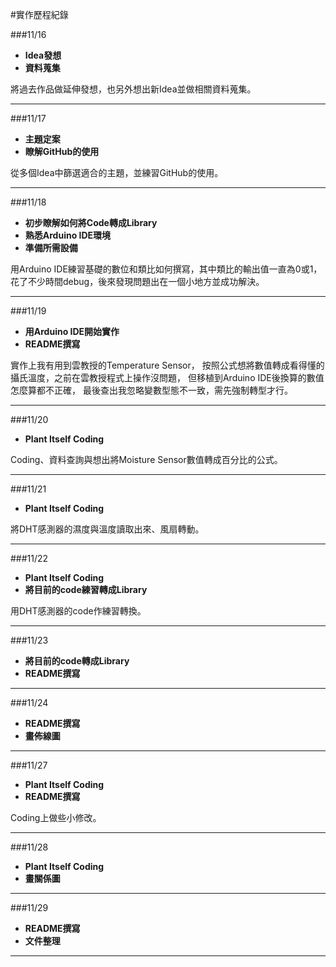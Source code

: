 #實作歷程紀錄

###11/16
- __Idea發想__
- __資料蒐集__

將過去作品做延伸發想，也另外想出新Idea並做相關資料蒐集。

---

###11/17
- __主題定案__
- __瞭解GitHub的使用__

從多個Idea中篩選適合的主題，並練習GitHub的使用。

---

###11/18
- __初步瞭解如何將Code轉成Library__
- __熟悉Arduino IDE環境__
- __準備所需設備__

用Arduino IDE練習基礎的數位和類比如何撰寫，其中類比的輸出值一直為0或1，
花了不少時間debug，後來發現問題出在一個小地方並成功解決。

---

###11/19
- __用Arduino IDE開始實作__
- __README撰寫__

實作上我有用到雲教授的Temperature Sensor，
按照公式想將數值轉成看得懂的攝氏溫度，之前在雲教授程式上操作沒問題，
但移植到Arduino IDE後換算的數值怎麼算都不正確，
最後查出我忽略變數型態不一致，需先強制轉型才行。

---

###11/20
- __Plant Itself Coding__

Coding、資料查詢與想出將Moisture Sensor數值轉成百分比的公式。

---

###11/21
- __Plant Itself Coding__

將DHT感測器的濕度與溫度讀取出來、風扇轉動。

---

###11/22
- __Plant Itself Coding__
- __將目前的code練習轉成Library__

用DHT感測器的code作練習轉換。

---

###11/23
- __將目前的code轉成Library__
- __README撰寫__

---

###11/24
- __README撰寫__
- __畫佈線圖__

---

###11/27
- __Plant Itself Coding__
- __README撰寫__

Coding上做些小修改。

---

###11/28
- __Plant Itself Coding__
- __畫關係圖__

---

###11/29
- __README撰寫__
- __文件整理__

---
